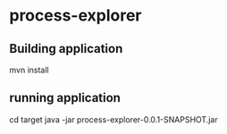 # process-explorer
## Building application
mvn install

## running application
cd target
java -jar process-explorer-0.0.1-SNAPSHOT.jar